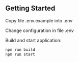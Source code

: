## Getting Started

Copy file .env.example into .env

Change configuration in file .env

Build and start application:

```bash
npm run build
npm run start
```